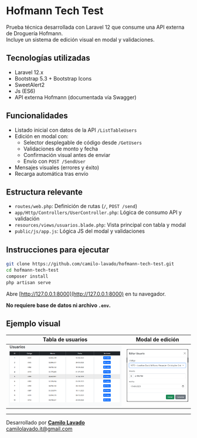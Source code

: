 # Hofmann Tech Test

Prueba técnica desarrollada con Laravel 12 que consume una API externa de Droguería Hofmann.  
Incluye un sistema de edición visual en modal y validaciones.

## Tecnologías utilizadas

- Laravel 12.x
- Bootstrap 5.3 + Bootstrap Icons
- SweetAlert2
- Js (ES6)
- API externa Hofmann (documentada vía Swagger)

## Funcionalidades

- Listado inicial con datos de la API `/ListTableUsers`
- Edición en modal con:
  - Selector desplegable de código desde `/GetUsers`
  - Validaciones de monto y fecha
  - Confirmación visual antes de enviar
  - Envío con `POST /SendUser`
- Mensajes visuales (errores y éxito)
- Recarga automática tras envío

## Estructura relevante

- `routes/web.php`: Definición de rutas (`/`, `POST /send`)
- `app/Http/Controllers/UserController.php`: Lógica de consumo API y validación
- `resources/views/usuarios.blade.php`: Vista principal con tabla y modal
- `public/js/app.js`: Lógica JS del modal y validaciones

## Instrucciones para ejecutar

```bash
git clone https://github.com/camilo-lavado/hofmann-tech-test.git
cd hofmann-tech-test
composer install
php artisan serve
```

Abre [http://127.0.0.1:8000](http://127.0.0.1:8000) en tu navegador.

**No requiere base de datos ni archivo `.env`.**

## Ejemplo visual

| Tabla de usuarios | Modal de edición |
|-------------------|------------------|
| ![Tabla](https://raw.githubusercontent.com/camilo-lavado/hofmann-tech-test/main/public/img/demo1.png) | ![Modal](https://raw.githubusercontent.com/camilo-lavado/hofmann-tech-test/main/public/img/demo2.png) |

---

Desarrollado por [**Camilo Lavado**](https://github.com/camilo-lavado)  
<camilolavado.it@gmail.com>
